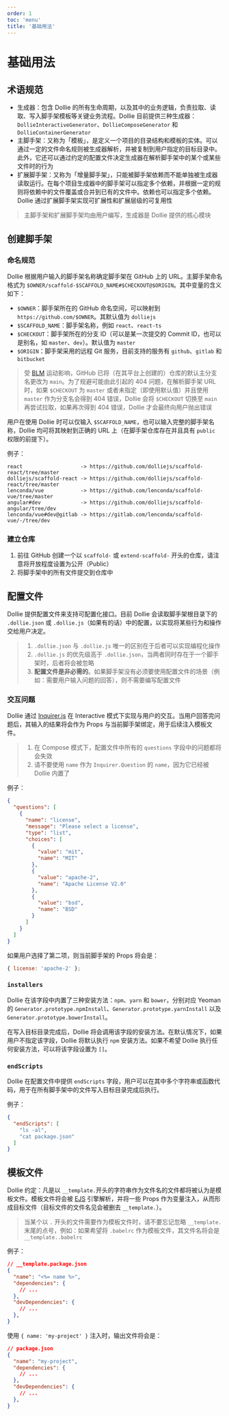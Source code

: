 ```yaml
---
order: 1
toc: 'menu'
title: '基础用法'
---
```


# 基础用法

## 术语规范

- 生成器：包含 Dollie 的所有生命周期，以及其中的业务逻辑，负责拉取、读取、写入脚手架模板等关键业务流程。Dollie 目前提供三种生成器：`DollieInteractiveGenerator`、`DollieComposeGenerator` 和 `DollieContainerGenerator`
- 主脚手架：又称为「模板」，是定义一个项目的目录结构和模板的实体。可以通过一定的文件命名规则被生成器解析，并被复制到用户指定的目标目录中。此外，它还可以通过约定的配置文件决定生成器在解析脚手架中的某个或某些文件时的行为
- 扩展脚手架：又称为「增量脚手架」，只能被脚手架依赖而不能单独被生成器读取运行。在每个项目生成器中的脚手架可以指定多个依赖，并根据一定的规则将依赖中的文件覆盖或合并到已有的文件中。依赖也可以指定多个依赖。Dollie 通过扩展脚手架实现可扩展性和扩展层级的可复用性

> 主脚手架和扩展脚手架均由用户编写，生成器是 Dollie 提供的核心模块

## 创建脚手架

### 命名规范

Dollie 根据用户输入的脚手架名称确定脚手架在 GitHub 上的 URL。主脚手架命名格式为 `$OWNER/scaffold-$SCAFFOLD_NAME#$CHECKOUT@$ORIGIN`。其中变量的含义如下：

- `$OWNER`：脚手架所在的 GitHub 命名空间，可以映射到 `https://github.com/$OWNER`。其默认值为 `dolliejs`
- `$SCAFFOLD_NAME`：脚手架名称，例如 `react`、`react-ts`
- `$CHECKOUT`：脚手架所在的分支 ID（可以是某一次提交的 Commit ID，也可以是别名，如 `master`、`dev`）。默认值为 `master`
- `$ORIGIN`：脚手架采用的远程 Git 服务，目前支持的服务有 `github`、`gitlab` 和 `bitbucket`

> 受 [BLM](https://blacklivesmatter.com/) 运动影响，GitHub 已将（在其平台上创建的）仓库的默认主分支名更改为 `main`。为了规避可能由此引起的 404 问题，在解析脚手架 URL 时，如果 `$CHECKOUT` 为 `master` 或者未指定（即使用默认值）并且使用 `master` 作为分支名会得到 404 错误，Dollie 会将 `$CHECKOUT` 切换至 `main` 再尝试拉取，如果再次得到 404 错误，Dollie 才会最终向用户抛出错误

用户在使用 Dollie 时可以仅输入 `$SCAFFOLD_NAME`，也可以输入完整的脚手架名称，Dollie 均可将其映射到正确的 URL 上（在脚手架仓库存在并且具有 `public` 权限的前提下）。

例子：

```
react                   -> https://github.com/dolliejs/scaffold-react/tree/master
dolliejs/scaffold-react -> https://github.com/dolliejs/scaffold-react/tree/master
lenconda/vue            -> https://github.com/lenconda/scaffold-vue/tree/master
angular#dev             -> https://github.com/dolliejs/scaffold-angular/tree/dev
lenconda/vue#dev@gitlab -> https://gitlab.com/lenconda/scaffold-vue/-/tree/dev
```

### 建立仓库

1. 前往 GitHub 创建一个以 `scaffold-` 或 `extend-scaffold-` 开头的仓库，请注意将开放程度设置为公开（Public）
2. 将脚手架中的所有文件提交到仓库中

## 配置文件

Dollie 提供配置文件来支持可配置化接口。目前 Dollie 会读取脚手架根目录下的 `.dollie.json` 或 `.dollie.js`（如果有的话）中的配置，以实现将某些行为和操作交给用户决定。

> 1. `.dollie.json` 与 `.dollie.js` 唯一的区别在于后者可以实现编程化操作
> 2. `.dollie.js` 的优先级高于 `.dollie.json`，当两者同时存在于一个脚手架时，后者将会被忽略
> 3. **配置文件是非必需的**。如果脚手架没有必须要使用配置文件的场景（例如：需要用户输入问题的回答），则不需要编写配置文件

### 交互问题

Dollie 通过 [Inquirer.js](https://github.com/SBoudrias/Inquirer.js#readme) 在 Interactive 模式下实现与用户的交互。当用户回答完问题后，其输入的结果将会作为 Props 与当前脚手架绑定，用于后续注入模板文件。

> 1. 在 Compose 模式下，配置文件中所有的 `questions` 字段中的问题都将会失效
> 2. 请不要使用 `name` 作为 `Inquirer.Question` 的 `name`，因为它已经被 Dollie 内置了

例子：

```json
{
  "questions": [
    {
      "name": "license",
      "message": "Please select a license",
      "type": "list",
      "choices": [
        {
          "value": "mit",
          "name": "MIT"
        },
        {
          "value": "apache-2",
          "name": "Apache License V2.0"
        },
        {
          "value": "bsd",
          "name": "BSD"
        }
      ]
    }
  ]
}
```

如果用户选择了第二项，则当前脚手架的 Props 将会是：

```js
{ license: 'apache-2' };
```

### `installers`

Dollie 在该字段中内置了三种安装方法：`npm`、`yarn` 和 `bower`，分别对应 Yeoman 的 `Generator.prototype.npmInstall`、`Generator.prototype.yarnInstall` 以及 `Generator.prototype.bowerInstall`。

在写入目标目录完成后，Dollie 将会调用该字段的安装方法。在默认情况下，如果用户不指定该字段，Dollie 将默认执行 `npm` 安装方法。如果不希望 Dollie 执行任何安装方法，可以将该字段设置为 `[]`。

### `endScripts`

Dollie 在配置文件中提供 `endScripts` 字段，用户可以在其中多个字符串或函数代码，用于在所有脚手架中的文件写入目标目录完成后执行。

例子：

```json
{
  "endScripts": [
    "ls -al",
    "cat package.json"
  ]
}
```

## 模板文件

Dollie 约定：凡是以 `__template.`开头的字符串作为文件名的文件都将被认为是模板文件。模板文件将会被 [EJS](https://ejs.co) 引擎解析，并将一些 Props 作为变量注入，从而形成目标文件（目标文件的文件名见会被删去 `__template.`）。

> 当某个以 `.` 开头的文件需要作为模板文件时，请不要忘记忽略 `__template.` 末尾的点号，例如：如果希望将 `.babelrc` 作为模板文件，其文件名将会是 `__template..babelrc`

例子：

```json
// __template.package.json
{
  "name": "<%= name %>",
  "dependencies": {
    // ...
  },
  "devDependencies": {
    // ...
  },
}
```

使用 `{ name: 'my-project' }` 注入时，输出文件将会是：

```json
// package.json
{
  "name": "my-project",
  "dependencies": {
    // ...
  },
  "devDependencies": {
    // ...
  },
}
```
